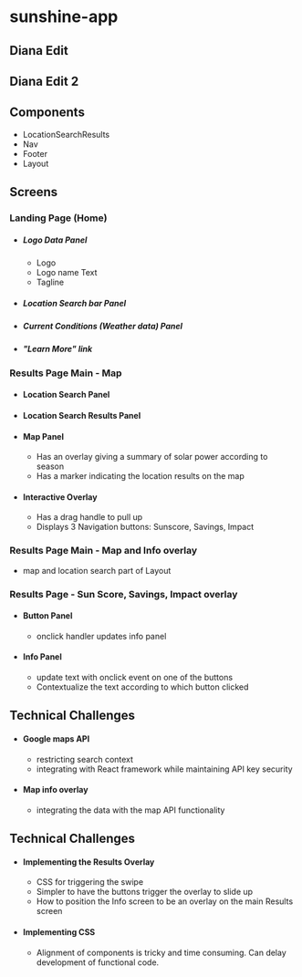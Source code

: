# sunshine-app
## Diana Edit
## Diana Edit 2

## Components
  - LocationSearchResults
  - Nav
  - Footer
  - Layout

## Screens

### Landing Page (Home)
- #####  Logo Data Panel
  - Logo
  - Logo name Text
  - Tagline
- ##### Location Search bar Panel
- ##### Current Conditions (Weather data) Panel
- ##### "Learn More" link
### Results Page Main - Map
- ####  Location Search Panel
- ####  Location Search Results Panel
- ####  Map Panel
  - Has an overlay giving a summary of solar power according to season
  - Has a marker indicating the location results on the map
- ####  Interactive Overlay
  - Has a drag handle to pull up
  - Displays 3 Navigation buttons: Sunscore, Savings, Impact

### Results Page Main - Map and Info overlay
  - map and location search part of Layout

### Results Page - Sun Score, Savings, Impact overlay
- #### Button Panel
  - onclick handler updates info panel
- #### Info Panel
  - update text with onclick event on one of the buttons
  - Contextualize the text according to which button clicked

## Technical Challenges
- #### Google maps API
  - restricting search context
  - integrating with React framework while maintaining API key security

- #### Map info overlay
  - integrating the data with the map API functionality

## Technical Challenges
- #### Implementing the Results Overlay
  - CSS for triggering the swipe
  - Simpler to have the buttons trigger the overlay to slide up
  - How to position the Info screen to be an overlay on the main Results screen
- #### Implementing CSS
  - Alignment of components is tricky and time consuming. Can delay development of functional code.
